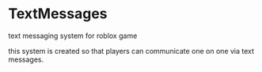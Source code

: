 # TextMessages
text messaging system for roblox game

this system is created so that players can communicate one on one via text messages. 
